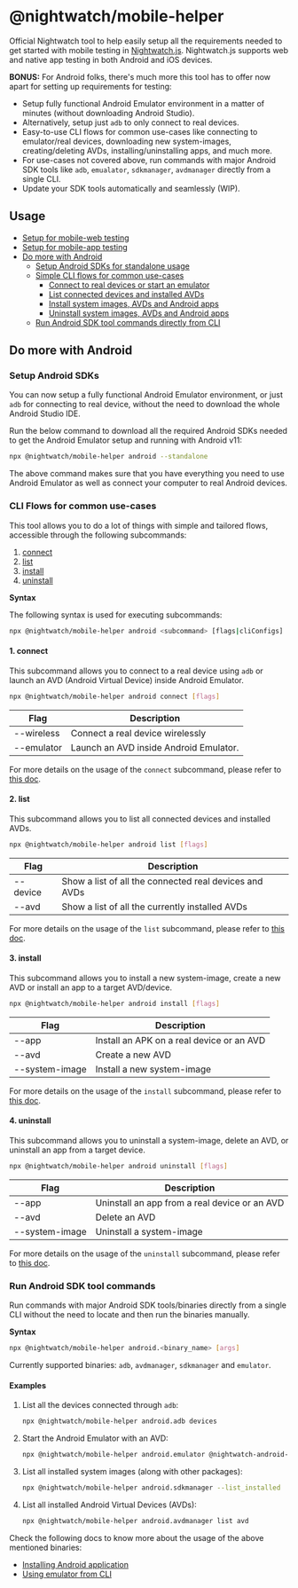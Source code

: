 # @nightwatch/mobile-helper

Official Nightwatch tool to help easily setup all the requirements needed to get started with mobile testing in [Nightwatch.js](https://nightwatchjs.org). Nightwatch.js supports web and native app testing in both Android and iOS devices.

**BONUS:** For Android folks, there's much more this tool has to offer now apart for setting up requirements for testing:

* Setup fully functional Android Emulator environment in a matter of minutes (without downloading Android Studio).
* Alternatively, setup just `adb` to only connect to real devices.
* Easy-to-use CLI flows for common use-cases like connecting to emulator/real devices, downloading new system-images, creating/deleting AVDs, installing/uninstalling apps, and much more.
* For use-cases not covered above, run commands with major Android SDK tools like `adb`, `emualator`, `sdkmanager`, `avdmanager` directly from a single CLI.
* Update your SDK tools automatically and seamlessly (WIP).

## Usage

* [Setup for mobile-web testing](docs/mobile-web-testing.md)
* [Setup for mobile-app testing](docs/mobile-app-testing.md)
* [Do more with Android](#do-more-with-android)
  * [Setup Android SDKs for standalone usage](#setup-android-sdks)
  * [Simple CLI flows for common use-cases](#cli-flows-for-common-use-cases)
    * [Connect to real devices or start an emulator](#1-connect)
    * [List connected devices and installed AVDs](#2-list)
    * [Install system images, AVDs and Android apps](#3-install)
    * [Uninstall system images, AVDs and Android apps](#4-uninstall)
  * [Run Android SDK tool commands directly from CLI](#run-android-sdk-tool-commands)

## Do more with Android

### Setup Android SDKs

You can now setup a fully functional Android Emulator environment, or just `adb` for connecting to real device, without the need to download the whole Android Studio IDE.

Run the below command to download all the required Android SDKs needed to get the Android Emulator setup and running with Android v11:

```sh
npx @nightwatch/mobile-helper android --standalone
```

The above command makes sure that you have everything you need to use Android Emulator as well as connect your computer to real Android devices.

### CLI Flows for common use-cases

This tool allows you to do a lot of things with simple and tailored flows, accessible through the following subcommands:

1. [connect](./docs/subcommands/connect.md)
2. [list](./docs/subcommands/list.md)
3. [install](./docs/subcommands/install.md)
4. [uninstall](./docs/subcommands/uninstall.md)

**Syntax**

The following syntax is used for executing subcommands:

```bash
npx @nightwatch/mobile-helper android <subcommand> [flags|cliConfigs]
```

#### 1. connect

This subcommand allows you to connect to a real device using `adb` or launch an AVD (Android Virtual Device) inside Android Emulator.

```sh
npx @nightwatch/mobile-helper android connect [flags]
```

| Flag       | Description                           |
| ---------- | ------------------------------------- |
| --wireless | Connect a real device wirelessly      |
| --emulator | Launch an AVD inside Android Emulator.|

For more details on the usage of the `connect` subcommand, please refer to [this doc](docs/subcommands/connect.md).

#### 2. list

This subcommand allows you to list all connected devices and installed AVDs.

```sh
npx @nightwatch/mobile-helper android list [flags]
```

| Flag       | Description                                            |
| ---------- | ------------------------------------------------------ |
| --device   | Show a list of all the connected real devices and AVDs |
| --avd      | Show a list of all the currently installed AVDs        |

For more details on the usage of the `list` subcommand, please refer to [this doc](docs/subcommands/list.md).

#### 3. install

This subcommand allows you to install a new system-image, create a new AVD or install an app to a target AVD/device.

```sh
npx @nightwatch/mobile-helper android install [flags]
```

| Flag           | Description                                |
| -------------- | ------------------------------------------ |
| --app          | Install an APK on a real device or an AVD  |
| --avd          | Create a new AVD                           |
| --system-image | Install a new system-image                 |

For more details on the usage of the `install` subcommand, please refer to [this doc](docs/subcommands/install.md).

#### 4. uninstall

This subcommand allows you to uninstall a system-image, delete an AVD, or uninstall an app from a target device.

```sh
npx @nightwatch/mobile-helper android uninstall [flags]
```

| Flag           | Description                                    |
| -------------- | ---------------------------------------------- |
| --app          | Uninstall an app from a real device or an AVD  |
| --avd          | Delete an AVD                                  |
| --system-image | Uninstall a system-image                       |

For more details on the usage of the `uninstall` subcommand, please refer to [this doc](docs/subcommands/uninstall.md).

### Run Android SDK tool commands

Run commands with major Android SDK tools/binaries directly from a single CLI without the need to locate and then run the binaries manually.

**Syntax**

```sh
npx @nightwatch/mobile-helper android.<binary_name> [args]
```

Currently supported binaries: `adb`, `avdmanager`, `sdkmanager` and `emulator`.

#### Examples

1. List all the devices connected through `adb`:
   ```sh
   npx @nightwatch/mobile-helper android.adb devices
   ```
2. Start the Android Emulator with an AVD:
   ```sh
   npx @nightwatch/mobile-helper android.emulator @nightwatch-android-11
   ```
3. List all installed system images (along with other packages):
   ```sh
   npx @nightwatch/mobile-helper android.sdkmanager --list_installed
   ```
4. List all installed Android Virtual Devices (AVDs):
   ```sh
   npx @nightwatch/mobile-helper android.avdmanager list avd
   ```

Check the following docs to know more about the usage of the above mentioned binaries:

* [Installing Android application](./docs/install-android-application-from-apk.md)
* [Using emulator from CLI](./docs/use-emulator-from-command-line.md)
